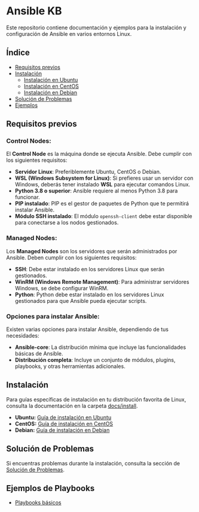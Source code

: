 # Ansible KB

Este repositorio contiene documentación y ejemplos para la instalación y configuración de Ansible en varios entornos Linux.

## Índice
- [Requisitos previos](#requisitos-previos)
- [Instalación](#instalación)
  - [Instalación en Ubuntu](docs/install/ubuntu.md)
  - [Instalación en CentOS](docs/install/centos.md)
  - [Instalación en Debian](docs/install/debian.md)
- [Solución de Problemas](docs/troubleshooting.md)
- [Ejemplos](examples/)

## Requisitos previos

### Control Nodes:
El **Control Node** es la máquina donde se ejecuta Ansible. Debe cumplir con los siguientes requisitos:
- **Servidor Linux**: Preferiblemente Ubuntu, CentOS o Debian.
- **WSL (Windows Subsystem for Linux)**: Si prefieres usar un servidor con Windows, deberás tener instalado **WSL** para ejecutar comandos Linux.
- **Python 3.8 o superior**: Ansible requiere al menos Python 3.8 para funcionar.
- **PIP instalado**: PIP es el gestor de paquetes de Python que te permitirá instalar Ansible.
- **Módulo SSH instalado**: El módulo `openssh-client` debe estar disponible para conectarse a los nodos gestionados.

### Managed Nodes:
Los **Managed Nodes** son los servidores que serán administrados por Ansible. Deben cumplir con los siguientes requisitos:
- **SSH**: Debe estar instalado en los servidores Linux que serán gestionados.
- **WinRM (Windows Remote Management)**: Para administrar servidores Windows, se debe configurar WinRM.
- **Python**: Python debe estar instalado en los servidores Linux gestionados para que Ansible pueda ejecutar scripts.

### Opciones para instalar Ansible:
Existen varias opciones para instalar Ansible, dependiendo de tus necesidades:
- **Ansible-core**: La distribución mínima que incluye las funcionalidades básicas de Ansible.
- **Distribución completa**: Incluye un conjunto de módulos, plugins, playbooks, y otras herramientas adicionales.

## Instalación

Para guías específicas de instalación en tu distribución favorita de Linux, consulta la documentación en la carpeta [docs/install](docs/install/).

- **Ubuntu:** [Guía de instalación en Ubuntu](docs/install/ubuntu.md)
- **CentOS:** [Guía de instalación en CentOS](docs/install/centos.md)
- **Debian:** [Guía de instalación en Debian](docs/install/debian.md)

## Solución de Problemas
Si encuentras problemas durante la instalación, consulta la sección de [Solución de Problemas](docs/troubleshooting.md).

## Ejemplos de Playbooks
- [Playbooks básicos](examples/)
